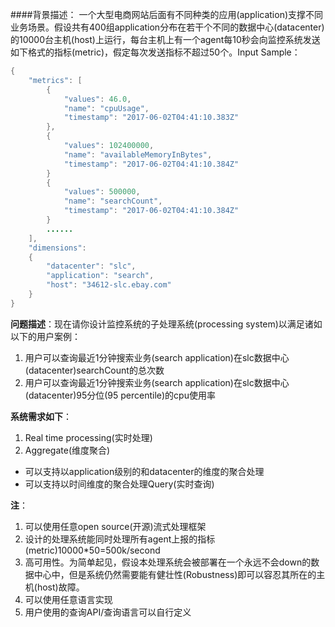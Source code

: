 ####背景描述：
一个大型电商网站后面有不同种类的应用(application)支撑不同业务场景。假设共有400组application分布在若干个不同的数据中心(datacenter)的10000台主机(host)上运行，每台主机上有一个agent每10秒会向监控系统发送如下格式的指标(metric)，假定每次发送指标不超过50个。Input Sample：
```java
{
    "metrics": [
        {
            "values": 46.0,
            "name": "cpuUsage",
            "timestamp": "2017-06-02T04:41:10.383Z"
        },
        {
            "values": 102400000,
            "name": "availableMemoryInBytes",
            "timestamp": "2017-06-02T04:41:10.384Z"
        }
        {
            "values": 500000,
            "name": "searchCount",
            "timestamp": "2017-06-02T04:41:10.384Z"
        }
        ......
    ],
    "dimensions": 
    {
        "datacenter": "slc",
        "application": "search",
        "host": "34612-slc.ebay.com"
    }
}
```

**问题描述**：现在请你设计监控系统的子处理系统(processing system)以满足诸如以下的用户案例：
1. 用户可以查询最近1分钟搜索业务(search application)在slc数据中心(datacenter)searchCount的总次数
2. 用户可以查询最近1分钟搜索业务(search application)在slc数据中心(datacenter)95分位(95 percentile)的cpu使用率

**系统需求如下**：
1. Real time processing(实时处理)
2. Aggregate(维度聚合)
- 可以支持以application级别的和datacenter的维度的聚合处理
- 可以支持以时间维度的聚合处理Query(实时查询)

**注**：
1. 可以使用任意open source(开源)流式处理框架
2. 设计的处理系统能同时处理所有agent上报的指标(metric)10000*50=500k/second
3. 高可用性。为简单起见，假设本处理系统会被部署在一个永远不会down的数据中心中，但是系统仍然需要能有健壮性(Robustness)即可以容忍其所在的主机(host)故障。
4. 可以使用任意语言实现
5. 用户使用的查询API/查询语言可以自行定义